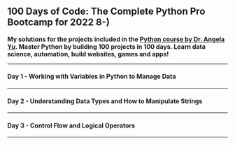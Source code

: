 ## 100 Days of Code: The Complete Python Pro Bootcamp for 2022 8-)



__My solutions for the projects included in the [Python course by Dr. Angela Yu](https://www.udemy.com/course/100-days-of-code/).
Master Python by building 100 projects in 100 days. Learn data science, automation, build websites, games and apps!__

---
#### __Day 1 - Working with Variables in Python to Manage Data__

---
#### __Day 2 - Understanding Data Types and How to Manipulate Strings__

---
#### __Day 3 - Control Flow and Logical Operators__

---
 